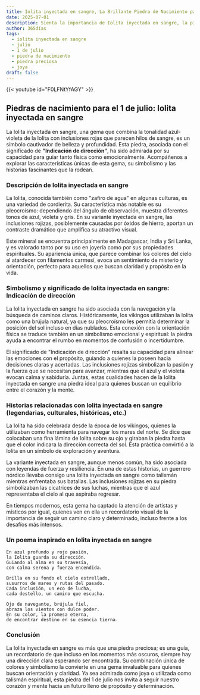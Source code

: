 ```yaml
---
title: Iolita inyectada en sangre, La Brillante Piedra de Nacimiento para 1 de julio
date: 2025-07-01
description: Sienta la importancia de Iolita inyectada en sangre, la piedra de nacimiento de 1 de julio que simboliza Indicación de dirección. Deje que su belleza y significado iluminen su día.
author: 365días
tags:
  - iolita inyectada en sangre
  - julio
  - 1 de julio
  - piedra de nacimiento
  - piedra preciosa
  - joya
draft: false
---
```


{{< youtube id="F0LFNtYfAGY" >}}

## Piedras de nacimiento para el 1 de julio: Iolita inyectada en sangre

La Iolita inyectada en sangre, una gema que combina la tonalidad azul-violeta de la Iolita con inclusiones rojas que parecen hilos de sangre, es un símbolo cautivador de belleza y profundidad. Esta piedra, asociada con el significado de **"Indicación de dirección"**, ha sido admirada por su capacidad para guiar tanto física como emocionalmente. Acompáñenos a explorar las características únicas de esta gema, su simbolismo y las historias fascinantes que la rodean.

### Descripción de Iolita inyectada en sangre

La Iolita, conocida también como "zafiro de agua" en algunas culturas, es una variedad de cordierita. Su característica más notable es su pleocroísmo: dependiendo del ángulo de observación, muestra diferentes tonos de azul, violeta y gris. En su variante inyectada en sangre, las inclusiones rojizas, posiblemente causadas por óxidos de hierro, aportan un contraste dramático que amplifica su atractivo visual.

Este mineral se encuentra principalmente en Madagascar, India y Sri Lanka, y es valorado tanto por su uso en joyería como por sus propiedades espirituales. Su apariencia única, que parece combinar los colores del cielo al atardecer con filamentos carmesí, evoca un sentimiento de misterio y orientación, perfecto para aquellos que buscan claridad y propósito en la vida.

### Simbolismo y significado de Iolita inyectada en sangre: Indicación de dirección

La Iolita inyectada en sangre ha sido asociada con la navegación y la búsqueda de caminos claros. Históricamente, los vikingos utilizaban la Iolita como una brújula natural, ya que su pleocroísmo les permitía determinar la posición del sol incluso en días nublados. Esta conexión con la orientación física se traduce también en un simbolismo emocional y espiritual: la piedra ayuda a encontrar el rumbo en momentos de confusión o incertidumbre.

El significado de "Indicación de dirección" resalta su capacidad para alinear las emociones con el propósito, guiando a quienes la poseen hacia decisiones claras y acertadas. Las inclusiones rojizas simbolizan la pasión y la fuerza que se necesitan para avanzar, mientras que el azul y el violeta evocan calma y sabiduría. Juntas, estas cualidades hacen de la Iolita inyectada en sangre una piedra ideal para quienes buscan un equilibrio entre el corazón y la mente.

### Historias relacionadas con Iolita inyectada en sangre (legendarias, culturales, históricas, etc.)

La Iolita ha sido celebrada desde la época de los vikingos, quienes la utilizaban como herramienta para navegar los mares del norte. Se dice que colocaban una fina lámina de Iolita sobre su ojo y giraban la piedra hasta que el color indicara la dirección correcta del sol. Esta práctica convirtió a la Iolita en un símbolo de exploración y aventura.

La variante inyectada en sangre, aunque menos común, ha sido asociada con leyendas de fuerza y resiliencia. En una de estas historias, un guerrero nórdico llevaba consigo una Iolita inyectada en sangre como talismán mientras enfrentaba sus batallas. Las inclusiones rojizas en su piedra simbolizaban las cicatrices de sus luchas, mientras que el azul representaba el cielo al que aspiraba regresar.

En tiempos modernos, esta gema ha captado la atención de artistas y místicos por igual, quienes ven en ella un recordatorio visual de la importancia de seguir un camino claro y determinado, incluso frente a los desafíos más intensos.

### Un poema inspirado en Iolita inyectada en sangre

```
En azul profundo y rojo pasión,  
la Iolita guarda su dirección.  
Guiando al alma en su travesía,  
con calma serena y fuerza encendida.  

Brilla en su fondo el cielo estrellado,  
susurros de mares y rutas del pasado.  
Cada inclusión, un eco de lucha,  
cada destello, un camino que escucha.  

Ojo de navegante, brújula fiel,  
abraza los vientos con dulce poder.  
En su color, la promesa eterna,  
de encontrar destino en su esencia tierna.  
```

### Conclusión

La Iolita inyectada en sangre es más que una piedra preciosa; es una guía, un recordatorio de que incluso en los momentos más oscuros, siempre hay una dirección clara esperando ser encontrada. Su combinación única de colores y simbolismo la convierte en una gema invaluable para quienes buscan orientación y claridad. Ya sea admirada como joya o utilizada como talismán espiritual, esta piedra del 1 de julio nos invita a seguir nuestro corazón y mente hacia un futuro lleno de propósito y determinación.